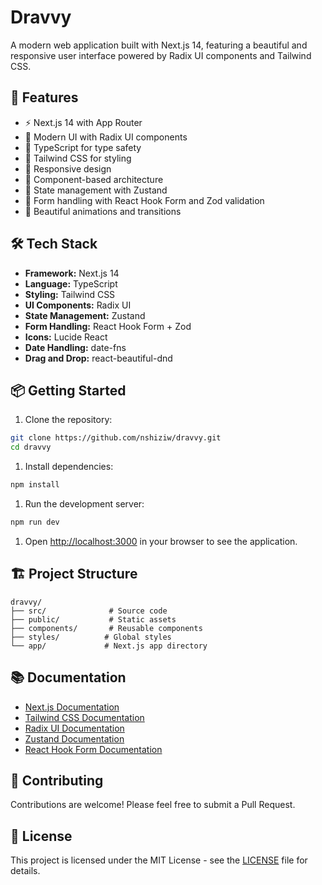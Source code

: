 # Dravvy

A modern web application built with Next.js 14, featuring a beautiful and responsive user interface powered by Radix UI components and Tailwind CSS.

## 🚀 Features

- ⚡ Next.js 14 with App Router
- 🎨 Modern UI with Radix UI components
- 🎯 TypeScript for type safety
- 💅 Tailwind CSS for styling
- 📱 Responsive design
- 🧩 Component-based architecture
- 🔄 State management with Zustand
- 📝 Form handling with React Hook Form and Zod validation
- 🎨 Beautiful animations and transitions

## 🛠️ Tech Stack

- **Framework:** Next.js 14
- **Language:** TypeScript
- **Styling:** Tailwind CSS
- **UI Components:** Radix UI
- **State Management:** Zustand
- **Form Handling:** React Hook Form + Zod
- **Icons:** Lucide React
- **Date Handling:** date-fns
- **Drag and Drop:** react-beautiful-dnd

## 📦 Getting Started

1. Clone the repository:

```bash
git clone https://github.com/nshiziw/dravvy.git
cd dravvy
```

1. Install dependencies:

```bash
npm install
```

1. Run the development server:

```bash
npm run dev
```

1. Open [http://localhost:3000](http://localhost:3000) in your browser to see the application.

## 🏗️ Project Structure

```text
dravvy/
├── src/              # Source code
├── public/           # Static assets
├── components/       # Reusable components
├── styles/          # Global styles
└── app/             # Next.js app directory
```

## 📚 Documentation

- [Next.js Documentation](https://nextjs.org/docs)
- [Tailwind CSS Documentation](https://tailwindcss.com/docs)
- [Radix UI Documentation](https://www.radix-ui.com/docs)
- [Zustand Documentation](https://github.com/pmndrs/zustand)
- [React Hook Form Documentation](https://react-hook-form.com/)

## 🤝 Contributing

Contributions are welcome! Please feel free to submit a Pull Request.

## 📄 License

This project is licensed under the MIT License - see the [LICENSE](LICENSE) file for details.

